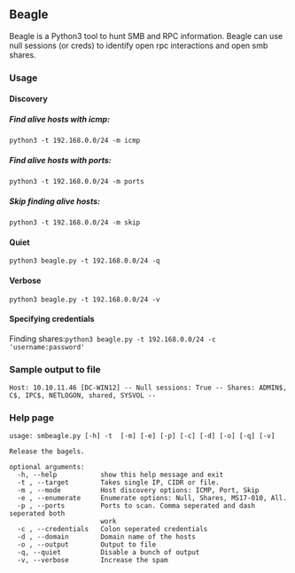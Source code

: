 ## Beagle
<p>Beagle is a Python3 tool to hunt SMB and RPC information. Beagle can use null sessions (or creds) to identify open rpc interactions and open smb shares.</p>

### Usage

#### Discovery
##### Find alive hosts with icmp:
```python3 -t 192.168.0.0/24 -m icmp```
##### Find alive hosts with ports:
```python3 -t 192.168.0.0/24 -m ports```
##### Skip finding alive hosts:
```python3 -t 192.168.0.0/24 -m skip```

#### Quiet
```python3 beagle.py -t 192.168.0.0/24 -q```

#### Verbose
```python3 beagle.py -t 192.168.0.0/24 -v```


#### Specifying credentials
Finding shares:```python3 beagle.py -t 192.168.0.0/24 -c 'username:password'```

### Sample output to file
```
Host: 10.10.11.46 [DC-WIN12] -- Null sessions: True -- Shares: ADMIN$, C$, IPC$, NETLOGON, shared, SYSVOL -- 
```

### Help page
```
usage: smbeagle.py [-h] -t  [-m] [-e] [-p] [-c] [-d] [-o] [-q] [-v]

Release the bagels.

optional arguments:
  -h, --help           show this help message and exit
  -t , --target        Takes single IP, CIDR or file.
  -m , --mode          Host discovery options: ICMP, Port, Skip
  -e , --enumerate     Enumerate options: Null, Shares, MS17-010, All.
  -p , --ports         Ports to scan. Comma seperated and dash seperated both
                       work
  -c , --credentials   Colon seperated credentials
  -d , --domain        Domain name of the hosts
  -o , --output        Output to file
  -q, --quiet          Disable a bunch of output
  -v, --verbose        Increase the spam
  ```
